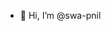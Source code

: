 - 👋 Hi, I’m @swa-pnil

<!---
swa-pnil/swa-pnil is a ✨ special ✨ repository because its `README.md` (this file) appears on your GitHub profile.
You can click the Preview link to take a look at your changes.
--->

